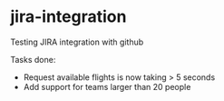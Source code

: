 # jira-integration
Testing JIRA integration with github

Tasks done:
* Request available flights is now taking > 5 seconds
* Add support for teams larger than 20 people
